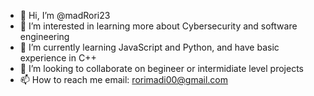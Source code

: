 - 👋 Hi, I’m @madRori23
- 👀 I’m interested in learning more about Cybersecurity and software engineering
- 🌱 I’m currently learning JavaScript and Python, and have basic experience in C++
- 💞️ I’m looking to collaborate on begineer or intermidiate level projects
- 📫 How to reach me email: rorimadi00@gmail.com

<!---
madRori23/madRori23 is a ✨ special ✨ repository because its `README.md` (this file) appears on your GitHub profile.
You can click the Preview link to take a look at your changes.
--->
